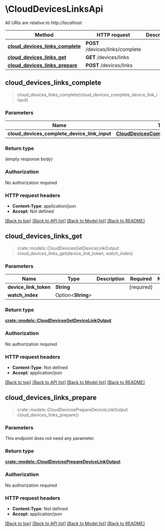 # \CloudDevicesLinksApi

All URIs are relative to *http://localhost*

Method | HTTP request | Description
------------- | ------------- | -------------
[**cloud_devices_links_complete**](CloudDevicesLinksApi.md#cloud_devices_links_complete) | **POST** /devices/links/complete | 
[**cloud_devices_links_get**](CloudDevicesLinksApi.md#cloud_devices_links_get) | **GET** /devices/links | 
[**cloud_devices_links_prepare**](CloudDevicesLinksApi.md#cloud_devices_links_prepare) | **POST** /devices/links | 



## cloud_devices_links_complete

> cloud_devices_links_complete(cloud_devices_complete_device_link_input)


### Parameters


Name | Type | Description  | Required | Notes
------------- | ------------- | ------------- | ------------- | -------------
**cloud_devices_complete_device_link_input** | [**CloudDevicesCompleteDeviceLinkInput**](CloudDevicesCompleteDeviceLinkInput.md) |  | [required] |

### Return type

 (empty response body)

### Authorization

No authorization required

### HTTP request headers

- **Content-Type**: application/json
- **Accept**: Not defined

[[Back to top]](#) [[Back to API list]](../README.md#documentation-for-api-endpoints) [[Back to Model list]](../README.md#documentation-for-models) [[Back to README]](../README.md)


## cloud_devices_links_get

> crate::models::CloudDevicesGetDeviceLinkOutput cloud_devices_links_get(device_link_token, watch_index)


### Parameters


Name | Type | Description  | Required | Notes
------------- | ------------- | ------------- | ------------- | -------------
**device_link_token** | **String** |  | [required] |
**watch_index** | Option<**String**> |  |  |

### Return type

[**crate::models::CloudDevicesGetDeviceLinkOutput**](CloudDevicesGetDeviceLinkOutput.md)

### Authorization

No authorization required

### HTTP request headers

- **Content-Type**: Not defined
- **Accept**: application/json

[[Back to top]](#) [[Back to API list]](../README.md#documentation-for-api-endpoints) [[Back to Model list]](../README.md#documentation-for-models) [[Back to README]](../README.md)


## cloud_devices_links_prepare

> crate::models::CloudDevicesPrepareDeviceLinkOutput cloud_devices_links_prepare()


### Parameters

This endpoint does not need any parameter.

### Return type

[**crate::models::CloudDevicesPrepareDeviceLinkOutput**](CloudDevicesPrepareDeviceLinkOutput.md)

### Authorization

No authorization required

### HTTP request headers

- **Content-Type**: Not defined
- **Accept**: application/json

[[Back to top]](#) [[Back to API list]](../README.md#documentation-for-api-endpoints) [[Back to Model list]](../README.md#documentation-for-models) [[Back to README]](../README.md)

